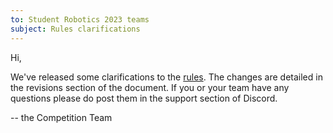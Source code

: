 ```yaml
---
to: Student Robotics 2023 teams
subject: Rules clarifications
---
```


Hi,

We've released some clarifications to the [rules](https://studentrobotics.org/docs/rules).
The changes are detailed in the revisions section of the document.
If you or your team have any questions please do post them in the support section of Discord.

-- the Competition Team
